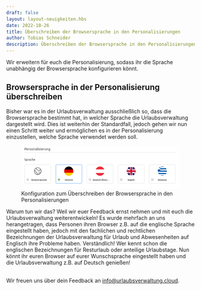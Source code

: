 ```yaml
---
draft: false
layout: layout-neuigkeiten.hbs
date: 2022-10-26
title: Überschreiben der Browsersprache in den Personalisierungen
author: Tobias Schneider
description: Überschreiben der Browsersprache in den Personalisierungen
---
```


Wir erweitern für euch die Personalisierung, sodass ihr die Sprache unabhängig der Browsersprache konfigurieren könnt.

<!-- more -->

## Browsersprache in der Personalisierung überschreiben

Bisher war es in der Urlaubsverwaltung ausschließlich so, dass die Browsersprache bestimmt hat, in welcher Sprache die
Urlaubsverwaltung dargestellt wird. Dies ist weiterhin der Standardfall, jedoch gehen wir nun einen Schritt weiter und
ermöglichen es in der Personalisierung einzustellen, welche Sprache verwendet werden soll.

<div class="flex my-8">
    <figure>
        <picture>
            <source srcset="language-personalisation.avif" type="image/avif" />
            <img
              src="language-personalisation.png"
              alt="Konfiguration zum Überschreiben der Browsersprache in den Personalisierungen"
              decoding="async"
              loading="lazy"
              class="rounded-lg"
            />
        </picture>
        <figcaption class="text-sm text-center">Konfiguration zum Überschreiben der Browsersprache in den Personalisierungen</figcaption>
    </figure>
</div>

Warum tun wir das? Weil wir euer Feedback ernst nehmen und mit euch die Urlaubsverwaltung weiterentwickeln! Es wurde mehrfach an uns
herangetragen, dass Personen ihren Browser z.B. auf die englische Sprache eingestellt haben, jedoch mit den fachlichen und
rechtlichen Bezeichnungen der Urlaubsverwaltung für Urlaub und Abwesenheiten auf Englisch ihre Probleme haben. Verständlich!
Wer kennt schon die englischen Bezeichnungen für Resturlaub oder anteilige Urlaubstage.
Nun könnt ihr euren Browser auf eurer Wunschsprache eingestellt haben und die Urlaubsverwaltung z.B. auf Deutsch genießen!

<br/>
Wir freuen uns über dein Feedback an <a href="mailto:info@urlaubsverwaltung.cloud?subject=Feedback">info@urlaubsverwaltung.cloud</a>.
